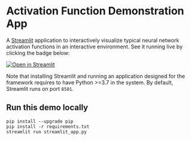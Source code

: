 # Activation Function Demonstration App

A [Streamlit](https://streamlit.io) application to interactively visualize typical neural network activation functions
in an interactive environment. See it running live by clicking the badge below:

[![Open in Streamlit](https://static.streamlit.io/badges/streamlit_badge_black_white.svg)](https://share.streamlit.io/ammaryh92/activation_functions/main/app.py)

Note that installing Streamlit and running an application designed for the framework requires to have 
Python >=3.7 in the system. By default, Streamlit runs on port `8501`.

## Run this demo locally

```
pip install --upgrade pip
pip install -r requirements.txt
streamlit run streamlit_app.py
```
